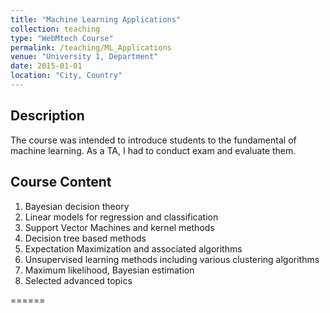 ```yaml
---
title: "Machine Learning Applications"
collection: teaching
type: "WebMtech Course"
permalink: /teaching/ML_Applications
venue: "University 1, Department"
date: 2015-01-01
location: "City, Country"
---
```

## Description
The course was intended to introduce students to the fundamental of machine learning. As a TA, I had to conduct exam and evaluate them.

## Course Content
1. Bayesian decision theory
2. Linear models for regression and classification
3. Support Vector Machines and kernel methods
4. Decision tree based methods
5. Expectation Maximization and associated algorithms
6. Unsupervised learning methods including various clustering algorithms
7. Maximum likelihood, Bayesian estimation
8. Selected advanced topics
<!-- This is a description of a teaching experience. You can use markdown like any other post.

Heading 1
======

Heading 2
======

Heading 3 -->
======
